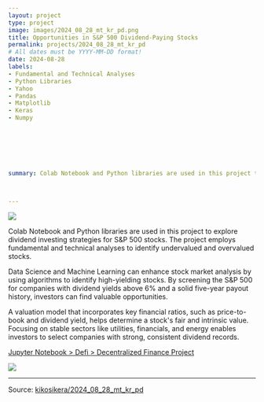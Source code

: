 ```yaml
---
layout: project
type: project
image: images/2024_08_28_mt_kr_pd.png
title: Opportunities in S&P 500 Dividend-Paying Stocks
permalink: projects/2024_08_28_mt_kr_pd
# All dates must be YYYY-MM-DD format!
date: 2024-08-28
labels:
- Fundamental and Technical Analyses
- Python Libraries
- Yahoo
- Pandas
- Matplotlib
- Keras 
- Numpy







summary: Colab Notebook and Python libraries are used in this project to explore dividend investing strategies for S&P 500 stocks. The project employs fundamental and technical analyses to identify undervalued and overvalued stocks.



---
```


<img class="ui image" src="{{ site.baseurl }}/images/2024_08_28_mt_kr_pd_results.png">

Colab Notebook and Python libraries are used in this project to explore dividend investing strategies for S&P 500 stocks. The project employs fundamental and technical analyses to identify undervalued and overvalued stocks.

Data Science and Machine Learning can enhance stock market analysis by using algorithms to identify high-yielding stocks. By screening the S&P 500 for companies with dividend yields above 6% and a solid five-year payout history, investors can find valuable opportunities.

A valuation model that incorporates key financial ratios, such as price-to-book and dividend yield, helps determine a stock's fair and intrinsic value. Focusing on stable sectors like utilities, financials, and energy enables investors to select companies with strong, consistent dividend records.


[Jupyter Notebook > Defi > Decentralized Finance Project](https://colab.research.google.com/gist/kikosikera/d32024919c02fc40eb0f7150b08cd06c/2022_04_08_dfi_mpl_tbl.ipynb?authuser=1)


<img class="ui image" src="{{ site.baseurl }}/images/2024_08_28_mt_kr_pd_results.png">


<hr>

Source: <a href="https://github.com/kikosikera/2024_08_28_mt_kr_pd/tree/main/data"><i class="large github icon"></i>kikosikera/2024_08_28_mt_kr_pd</a>

